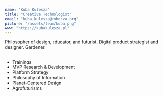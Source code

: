 ```yaml
---
name: "Kuba Kulesza"
title: "Creative Technologist"
email: "kuba.kulesza@robocza.org"
picture: "/assets/team/kuba.png"
www: "https://kubakulesza.pl"
---
```


Philosopher of design, educator, and futurist. Digital product strategist and designer. Gardener.
<br>
<br>
- Trainings
- MVP Research & Development
- Platform Strategy
- Philosophy of Information
- Planet-Centered Design
- Agrofuturisms
